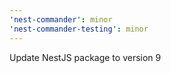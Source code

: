 ```yaml
---
'nest-commander': minor
'nest-commander-testing': minor
---
```


Update NestJS package to version 9
